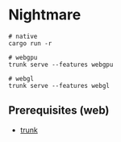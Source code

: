 # Nightmare

```
# native
cargo run -r 

# webgpu
trunk serve --features webgpu

# webgl
trunk serve --features webgl
```

## Prerequisites (web)

* [trunk](https://trunkrs.dev/)